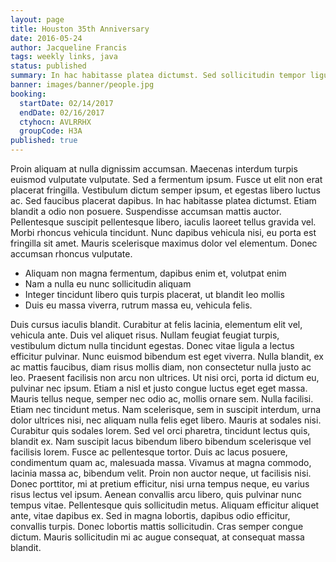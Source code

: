 ```yaml
---
layout: page
title: Houston 35th Anniversary
date: 2016-05-24
author: Jacqueline Francis
tags: weekly links, java
status: published
summary: In hac habitasse platea dictumst. Sed sollicitudin tempor ligula, vel.
banner: images/banner/people.jpg
booking:
  startDate: 02/14/2017
  endDate: 02/16/2017
  ctyhocn: AVLRRHX
  groupCode: H3A
published: true
---
```

Proin aliquam at nulla dignissim accumsan. Maecenas interdum turpis euismod vulputate vulputate. Sed a fermentum ipsum. Fusce ut elit non erat placerat fringilla. Vestibulum dictum semper ipsum, et egestas libero luctus ac. Sed faucibus placerat dapibus. In hac habitasse platea dictumst. Etiam blandit a odio non posuere. Suspendisse accumsan mattis auctor. Pellentesque suscipit pellentesque libero, iaculis laoreet tellus gravida vel. Morbi rhoncus vehicula tincidunt. Nunc dapibus vehicula nisi, eu porta est fringilla sit amet. Mauris scelerisque maximus dolor vel elementum. Donec accumsan rhoncus vulputate.

* Aliquam non magna fermentum, dapibus enim et, volutpat enim
* Nam a nulla eu nunc sollicitudin aliquam
* Integer tincidunt libero quis turpis placerat, ut blandit leo mollis
* Duis eu massa viverra, rutrum massa eu, vehicula felis.

Duis cursus iaculis blandit. Curabitur at felis lacinia, elementum elit vel, vehicula ante. Duis vel aliquet risus. Nullam feugiat feugiat turpis, vestibulum dictum nulla tincidunt egestas. Donec vitae ligula a lectus efficitur pulvinar. Nunc euismod bibendum est eget viverra. Nulla blandit, ex ac mattis faucibus, diam risus mollis diam, non consectetur nulla justo ac leo. Praesent facilisis non arcu non ultrices. Ut nisi orci, porta id dictum eu, pulvinar nec ipsum. Etiam a nisl et justo congue luctus eget eget massa. Mauris tellus neque, semper nec odio ac, mollis ornare sem. Nulla facilisi. Etiam nec tincidunt metus. Nam scelerisque, sem in suscipit interdum, urna dolor ultrices nisi, nec aliquam nulla felis eget libero. Mauris at sodales nisi.
Curabitur quis sodales lorem. Sed vel orci pharetra, tincidunt lectus quis, blandit ex. Nam suscipit lacus bibendum libero bibendum scelerisque vel facilisis lorem. Fusce ac pellentesque tortor. Duis ac lacus posuere, condimentum quam ac, malesuada massa. Vivamus at magna commodo, lacinia massa ac, bibendum velit. Proin non auctor neque, ut facilisis nisi. Donec porttitor, mi at pretium efficitur, nisi urna tempus neque, eu varius risus lectus vel ipsum. Aenean convallis arcu libero, quis pulvinar nunc tempus vitae. Pellentesque quis sollicitudin metus. Aliquam efficitur aliquet ante, vitae dapibus ex. Sed in magna lobortis, dapibus odio efficitur, convallis turpis. Donec lobortis mattis sollicitudin. Cras semper congue dictum. Mauris sollicitudin mi ac augue consequat, at consequat massa blandit.
